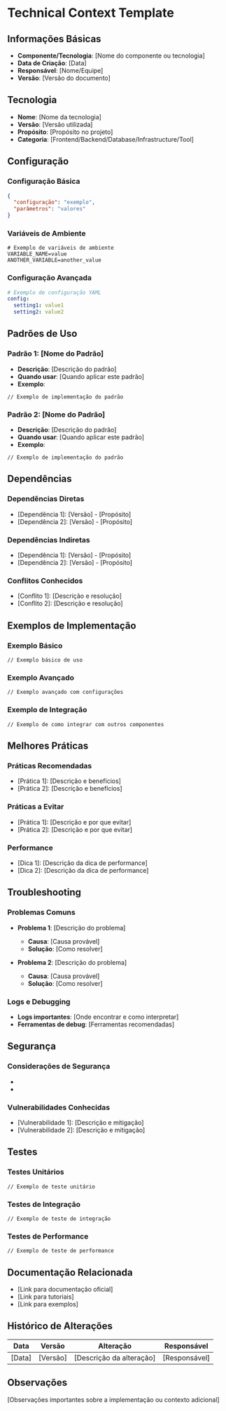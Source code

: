 # Technical Context Template

## Informações Básicas
- **Componente/Tecnologia**: [Nome do componente ou tecnologia]
- **Data de Criação**: [Data]
- **Responsável**: [Nome/Equipe]
- **Versão**: [Versão do documento]

## Tecnologia
- **Nome**: [Nome da tecnologia]
- **Versão**: [Versão utilizada]
- **Propósito**: [Propósito no projeto]
- **Categoria**: [Frontend/Backend/Database/Infrastructure/Tool]

## Configuração
### Configuração Básica
```json
{
  "configuração": "exemplo",
  "parâmetros": "valores"
}
```

### Variáveis de Ambiente
```env
# Exemplo de variáveis de ambiente
VARIABLE_NAME=value
ANOTHER_VARIABLE=another_value
```

### Configuração Avançada
```yaml
# Exemplo de configuração YAML
config:
  setting1: value1
  setting2: value2
```

## Padrões de Uso
### Padrão 1: [Nome do Padrão]
- **Descrição**: [Descrição do padrão]
- **Quando usar**: [Quando aplicar este padrão]
- **Exemplo**:
```code
// Exemplo de implementação do padrão
```

### Padrão 2: [Nome do Padrão]
- **Descrição**: [Descrição do padrão]
- **Quando usar**: [Quando aplicar este padrão]
- **Exemplo**:
```code
// Exemplo de implementação do padrão
```

## Dependências
### Dependências Diretas
- [Dependência 1]: [Versão] - [Propósito]
- [Dependência 2]: [Versão] - [Propósito]

### Dependências Indiretas
- [Dependência 1]: [Versão] - [Propósito]
- [Dependência 2]: [Versão] - [Propósito]

### Conflitos Conhecidos
- [Conflito 1]: [Descrição e resolução]
- [Conflito 2]: [Descrição e resolução]

## Exemplos de Implementação
### Exemplo Básico
```code
// Exemplo básico de uso
```

### Exemplo Avançado
```code
// Exemplo avançado com configurações
```

### Exemplo de Integração
```code
// Exemplo de como integrar com outros componentes
```

## Melhores Práticas
### Práticas Recomendadas
- [Prática 1]: [Descrição e benefícios]
- [Prática 2]: [Descrição e benefícios]

### Práticas a Evitar
- [Prática 1]: [Descrição e por que evitar]
- [Prática 2]: [Descrição e por que evitar]

### Performance
- [Dica 1]: [Descrição da dica de performance]
- [Dica 2]: [Descrição da dica de performance]

## Troubleshooting
### Problemas Comuns
- **Problema 1**: [Descrição do problema]
  - **Causa**: [Causa provável]
  - **Solução**: [Como resolver]

- **Problema 2**: [Descrição do problema]
  - **Causa**: [Causa provável]
  - **Solução**: [Como resolver]

### Logs e Debugging
- **Logs importantes**: [Onde encontrar e como interpretar]
- **Ferramentas de debug**: [Ferramentas recomendadas]

## Segurança
### Considerações de Segurança
- [Consideração 1]: [Descrição]
- [Consideração 2]: [Descrição]

### Vulnerabilidades Conhecidas
- [Vulnerabilidade 1]: [Descrição e mitigação]
- [Vulnerabilidade 2]: [Descrição e mitigação]

## Testes
### Testes Unitários
```code
// Exemplo de teste unitário
```

### Testes de Integração
```code
// Exemplo de teste de integração
```

### Testes de Performance
```code
// Exemplo de teste de performance
```

## Documentação Relacionada
- [Link para documentação oficial]
- [Link para tutoriais]
- [Link para exemplos]

## Histórico de Alterações
| Data | Versão | Alteração | Responsável |
|------|--------|-----------|-------------|
| [Data] | [Versão] | [Descrição da alteração] | [Responsável] |

## Observações
[Observações importantes sobre a implementação ou contexto adicional]
